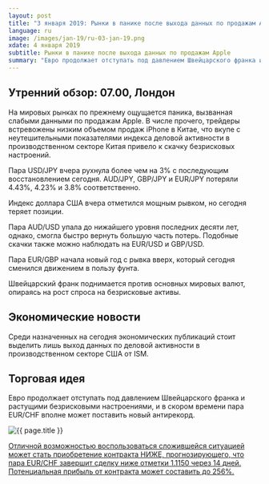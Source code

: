 ```yaml
---
layout: post
title: "3 января 2019: Рынки в панике после выхода данных по продажам Apple"
language: ru
image: /images/jan-19/ru-03-jan-19.png
xdate: 4 января 2019
subtitle: Рынки в панике после выхода данных по продажам Apple
summary: "Евро продолжает отступать под давлением Швейцарского франка и растущими безрисковыми настроениями, и в скором времени пара EUR/CHF вполне может поставить новый антирекорд"
---
```

## Утренний обзор: 07.00, Лондон
 
На мировых рынках по прежнему ощущается паника, вызванная слабыми данными по продажам Apple. В числе прочего, трейдеры встревожены низким объемом продаж iPhone в Китае, что вкупе с неутешительными показателями индекса деловой активности в производственном секторе Китая привело к скачку безрисковых настроений.

Пара USD/JPY вчера рухнула более чем на 3% с последующим восстановлением сегодня. AUD/JPY, GBP/JPY и EUR/JPY потеряли 4.43%, 4.23% и 3.8% соответственно.

Индекс доллара США вчера отметился мощным рывком, но сегодня теряет позиции.

Пара AUD/USD упала до нижайшего уровня последних десяти лет, однако, смогла быстро вернуть большую часть потерь. Подобные скачки также можно наблюдать на EUR/USD и GBP/USD.

Пара EUR/GBP начала новый год с рывка вверх, который сегодня сменился движением в пользу фунта.

Швейцарский франк поднимается против основных мировых валют, опираясь на рост спроса на безрисковые активы.
 
## Экономические новости

Среди назначенных на сегодня экономических публикаций стоит выделить лишь выход данных по деловой активности в производственном секторе США от ISM.
 
## Торговая идея
 
Евро продолжает отступать под давлением Швейцарского франка и растущими безрисковыми настроениями, и в скором времени пара EUR/CHF вполне может поставить новый антирекорд.

<img src="{{ site.url }}/images/jan-19/ru-03-jan-19.png" alt="{{ page.title }}"  title="{{ page.title }}">

<a href="%LINK%%?currency=USD&market=forex&underlying=frxEURCHF&formname=higherlower&duration_amount=14&duration_units=d&amount=10&amount_type=stake&expiry_type=duration&barrier=1.1150" target="_blank" rel="noopener noreferrer nofollow">Отличной возможностью воспользоваться сложившейся ситуацией может стать приобретение контракта НИЖЕ, прогнозирующего, что пара EUR/CHF завершит сделку ниже отметки 1.1150 через 14 дней. Потенциальная прибыль от контракта может составить до 256%.</a>
